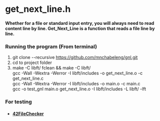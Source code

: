 # get_next_line.h

#### Whether for a file or standard input entry, you will always need to read content line by line. Get_Next_Line is a function that reads a file line by line.

### Running the program (From terminal)

1. git clone --recursive https://github.com/mnchabeleng/gnl.git
2. cd to project folder
3. make -C libft/ fclean && make -C libft/ \
   gcc -Wall -Wextra -Werror -I libft/includes -o get_next_line.o -c get_next_line.c \
   gcc -Wall -Wextra -Werror -I libft/includes -o main.o -c main.c \
   gcc -o test_gnl main.o get_next_line.o -I libft/includes -L libft/ -lft

### For testing

- #### [42FileChecker](https://github.com/jgigault/42FileChecker)
